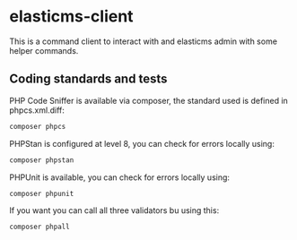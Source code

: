 # elasticms-client

This is a command client to interact with and elasticms admin with some helper commands.

## Coding standards and tests

PHP Code Sniffer is available via composer, the standard used is defined in phpcs.xml.diff:
````bash
composer phpcs
````

PHPStan is configured at level 8, you can check for errors locally using:
`````bash
composer phpstan
`````

PHPUnit is available, you can check for errors locally using:
`````bash
composer phpunit
`````

If you want you can call all three validators bu using this:
`````bash
composer phpall
`````
